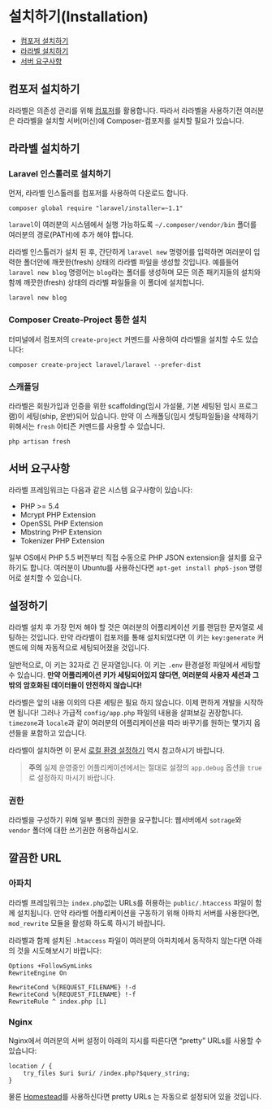 # 설치하기(Installation)

- [컴포저 설치하기](#install-composer)
- [라라벨 설치하기](#install-laravel)
- [서버 요구사항](#server-requirements)

<a name="install-composer"></a>
## 컴포저 설치하기

라라벨은 의존성 관리를 위해 [컴포저](http://getcomposer.org)를 활용합니다. 따라서 라라벨을 사용하기전 여러분은 라라벨을 설치할 서버(머신)에 Composer-컴포저를 설치할 필요가 있습니다.

<a name="install-laravel"></a>
## 라라벨 설치하기

### Laravel 인스톨러로 설치하기

먼저, 라라벨 인스톨러를 컴포저를 사용하여 다운로드 합니다.

	composer global require "laravel/installer=~1.1"

`laravel`이 여러분의 시스템에서 실행 가능하도록 `~/.composer/vendor/bin` 폴더를 여러분의 경로(PATH)에 추가 해야 합니다. 

라라벨 인스톨러가 설치 된 후, 간단하게 `laravel new` 명령어를 입력하면 여러분이 입력한 폴더안에 깨끗한(fresh) 상태의 라라벨 파일을 생성할 것입니다. 예를들어 `laravel new blog` 명령어는 `blog`라는 폴더를 생성하며 모든 의존 패키지들의 설치와 함께 깨끗한(fresh) 상태의 라라벨 파일들을 이 폴더에 설치합니다.

	laravel new blog

### Composer Create-Project 통한 설치

터미널에서 컴포저의 `create-project` 커멘드를 사용하여 라라벨을 설치할 수도 있습니다:

	composer create-project laravel/laravel --prefer-dist

### 스캐폴딩

라라벨은 회원가입과 인증을 위한 scaffolding(임시 가설물, 기본 세팅된 임시 프로그램)이 세팅(ship, 운반)되어 있습니다. 만약 이 스캐폴딩(임시 셋팅파일들)을 삭제하기 위해서는 `fresh` 아티즌 커멘드를 사용할 수 있습니다.

	php artisan fresh

<a name="server-requirements"></a>
## 서버 요구사항

라라벨 프레임워크는 다음과 같은 시스템 요구사항이 있습니다:

- PHP >= 5.4
- Mcrypt PHP Extension
- OpenSSL PHP Extension
- Mbstring PHP Extension
- Tokenizer PHP Extension

일부 OS에서 PHP 5.5 버전부터 직접 수동으로 PHP JSON extension을 설치를 요구하기도 합니다. 여러분이 Ubuntu를 사용하신다면 `apt-get install php5-json` 명령어로 설치할 수 있습니다.

<a name="configuration"></a>
## 설정하기

라라벨 설치 후 가장 먼저 해야 할 것은 여러분의 어플리케이션 키를 랜덤한 문자열로 세팅하는 것입니다. 만약 라라벨이 컴포저를 통해 설치되었다면 이 키는 `key:generate` 커멘드에 의해 자동적으로 세팅되어졌을 것입니다. 

일반적으로, 이 키는 32자로 긴 문자열입니다. 이 키는 `.env` 환경설정 파일에서 세팅할 수 있습니다.
**만약 어플리케이션 키가 세팅되어있지 않다면, 여러분의 사용자 세션과 그밖의 암호화된 데이터들이 안전하지 않습니다!**

라라벨은 앞의 내용 이외의 다른 세팅은 필요 하지 않습니다. 이제 편하게 개발을 시작하면 됩니다! 그러나 가급적 `config/app.php` 파일의 내용을 살펴보길 권장합니다. `timezone`과 `locale`과 같이 여러분의 어플리케이션을 따라 바꾸기를 원하는 몇가지 옵션들을 포함하고 있습니다.

라라벨이 설치하면 이 문서 [로컬 환경 설정하기](/docs/5.0/configuration#environment-configuration)  역시 참고하시기 바랍니다.

> **주의** 실제 운영중인 어플리케이션에서는 절대로 설정의 `app.debug` 옵션을 `true`로 설정하지 마시기 바랍니다. 

<a name="permissions"></a>
### 권한

라라벨을 구성하기 위해 일부 폴더의 권한을 요구합니다: 웹서버에서 `sotrage`와 `vendor` 폴더에 대한 쓰기권한 허용하십시오.

<a name="pretty-urls"></a>
## 깔끔한 URL

### 아파치

라라벨 프레임워크는 `index.php`없는 URLs를 허용하는 `public/.htaccess` 파일이 함께 설치됩니다. 만약 라라벨 어플리케이션을 구동하기 위해 아파치 서버를 사용한다면, `mod_rewrite` 모듈을 활성화 하도록 하시기 바랍니다.

라라벨과 함께 설치된 `.htaccess` 파일이 여러분의 아파치에서 동작하지 않는다면 아래의 것을 시도해보시기 바랍니다:

	Options +FollowSymLinks
	RewriteEngine On

	RewriteCond %{REQUEST_FILENAME} !-d
	RewriteCond %{REQUEST_FILENAME} !-f
	RewriteRule ^ index.php [L]

### Nginx

Nginx에서 여러분의 서버 설정이 아래의 지시를 따른다면 “pretty” URLs를 사용할 수 있습니다:

    location / {
        try_files $uri $uri/ /index.php?$query_string;
    }

물론 [Homestead](/docs/5.0/homestead)를 사용하신다면 pretty URLs 는 자동으로 설정되어 있을 것입니다.
